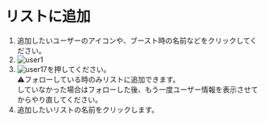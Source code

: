 # リストに追加

1. 追加したいユーザーのアイコンや、ブースト時の名前などをクリックしてください。
1. ![user1](https://dl.thedesk.top/media/user1.PNG)
1. ![user17](https://dl.thedesk.top/media/user17.PNG)を押してください。  
⚠️フォローしている時のみリストに追加できます。  
していなかった場合はフォローした後、もう一度ユーザー情報を表示させてからやり直してください。  
1. 追加したいリストの名前をクリックします。
